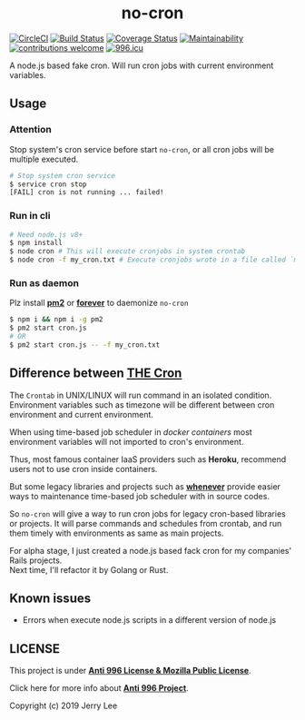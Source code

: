 <h1 align="center">no-cron</h1>

[![CircleCI](https://circleci.com/gh/jerrywdlee/no-cron.svg?style=svg)](https://circleci.com/gh/jerrywdlee/no-cron)
[![Build Status](https://travis-ci.org/jerrywdlee/no-cron.svg?branch=master)](https://travis-ci.org/jerrywdlee/no-cron)
[![Coverage Status](https://coveralls.io/repos/github/jerrywdlee/no-cron/badge.svg)](https://coveralls.io/github/jerrywdlee/no-cron)
[![Maintainability](https://api.codeclimate.com/v1/badges/ccff0672287ccfc884b6/maintainability)](https://codeclimate.com/github/jerrywdlee/no-cron/maintainability)
[![contributions welcome](https://img.shields.io/badge/contributions-welcome-brightgreen.svg?style=flat)](https://github.com/jerrywdlee/no-cron/issues)
[![996.icu](https://img.shields.io/badge/link-996.icu-red.svg)](https://996.icu)

A node.js based fake cron. Will run cron jobs with current environment variables.  

## Usage
### Attention
Stop system's cron service before start `no-cron`, or all cron jobs will be multiple executed.

```sh
# Stop system cron service
$ service cron stop
[FAIL] cron is not running ... failed!
```

### Run in cli

```sh
# Need node.js v8+
$ npm install
$ node cron # This will execute cronjobs in system crontab
$ node cron -f my_cron.txt # Execute cronjobs wrote in a file called `my_cron.txt`
```
### Run as daemon
Plz install **[pm2](https://github.com/Unitech/pm2)** or **[forever](https://github.com/foreverjs/forever)** to daemonize `no-cron`

```sh
$ npm i && npm i -g pm2
$ pm2 start cron.js
# OR
$ pm2 start cron.js -- -f my_cron.txt
```

## Difference between [THE Cron](https://en.wikipedia.org/wiki/Cron)
The `Crontab` in UNIX/LINUX will run command in an isolated condition. Environment variables such as timezone will be different between cron environment and current environment.

When using time-based job scheduler in *docker containers* most environment variables will not imported to cron's environment.

Thus, most famous container IaaS providers such as **Heroku**, recommend users not to use cron inside containers.

But some legacy libraries and projects such as **[whenever](https://github.com/javan/whenever)** provide easier ways to maintenance time-based job scheduler with in source codes.

So `no-cron` will give a way to run cron jobs for legacy cron-based libraries or projects.
It will parse commands and schedules from crontab, and run them timely with environments as same as main projects.

For alpha stage, I just created a node.js based fack cron for my companies' Rails projects.  
Next time, I'll refactor it by Golang or Rust.

## Known issues

- Errors when execute node.js scripts in a different version of node.js

## LICENSE
This project is under **[Anti 996 License & Mozilla Public License](https://github.com/jerrywdlee/no-cron/blob/master/LICENSE)**.  

Click here for more info about **[Anti 996 Project](https://996.icu/#/en_US)**.

Copyright (c) 2019 Jerry Lee
